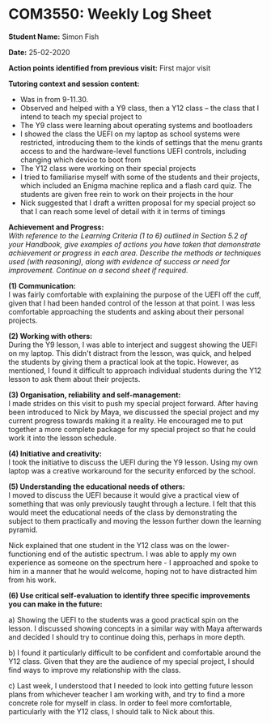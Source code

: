 # COM3550: Weekly Log Sheet

**Student Name:** Simon Fish

**Date:** 25-02-2020

**Action points identified from previous visit:** First major visit

**Tutoring context and session content:**

- Was in from 9-11.30.
- Observed and helped with a Y9 class, then a Y12 class – the class that I intend to teach my special project to
- The Y9 class were learning about operating systems and bootloaders
- I showed the class the UEFI on my laptop as school systems were restricted, introducing them to the kinds of settings that the menu grants access to and the hardware-level functions UEFI controls, including changing which device to boot from
- The Y12 class were working on their special projects
- I tried to familiarise myself with some of the students and their projects, which included an Enigma machine replica and a flash card quiz. The students are given free rein to work on their projects in the hour
- Nick suggested that I draft a written proposal for my special project so that I can reach some level of detail with it in terms of timings

**Achievement and Progress:**   
*With reference to the Learning Criteria (1 to 6)
outlined in Section 5.2 of your Handbook, give examples of actions you have
taken that demonstrate achievement or progress in each area. Describe the
methods or techniques used (with reasoning), along with evidence of success or
need for improvement. Continue on a second sheet if required.*

**(1) Communication:**   
I was fairly comfortable with explaining the purpose of the UEFI off the cuff,
given that I had been handed control of the lesson at that point. I was less
comfortable approaching the students and asking about their personal projects.

**(2) Working with others:**   
During the Y9 lesson, I was able to interject and suggest showing the UEFI on my
laptop. This didn't distract from the lesson, was quick, and helped the students
by giving them a practical look at the topic. However, as mentioned, I found it
difficult to approach individual students during the Y12 lesson to ask them
about their projects. 

**(3) Organisation, reliability and self-management:**   
I made strides on this visit to push my special project forward. After having
been introduced to Nick by Maya, we discussed the special project and my current
progress towards making it a reality. He encouraged me to put together a more
complete package for my special project so that he could work it into the lesson
schedule.

**(4) Initiative and creativity:**   
I took the initiative to discuss the UEFI during the Y9 lesson. Using my own
laptop was a creative workaround for the security enforced by the school.

**(5) Understanding the educational needs of others:**   
I moved to discuss the UEFI because it would give a practical view of something
that was only previously taught through a lecture. I felt that this would
meet the educational needs of the class by demonstrating the subject to them
practically and moving the lesson further down the learning pyramid.

Nick explained that one student in the Y12 class was on the lower-functioning
end of the autistic spectrum. I was able to apply my own experience as someone
on the spectrum here - I approached and spoke to him in a manner that he would
welcome, hoping not to have distracted him from his work.

**(6) Use critical self-evaluation to identify three specific improvements you can make in the future:**

a)  Showing the UEFI to the students was a good practical spin on the
lesson. I discussed showing concepts in a similar way with Maya afterwards and
decided I should try to continue doing this, perhaps in more depth.

b)  I found it particularly difficult to be confident and comfortable around
the Y12 class. Given that they are the audience of my special project, I should
find ways to improve my relationship with the class.

c)  Last week, I understood that I needed to look into getting future lesson
plans from whichever teacher I am working with, and try to find a more concrete
role for myself in class. In order to feel more comfortable, particularly with
the Y12 class, I should talk to Nick about this.